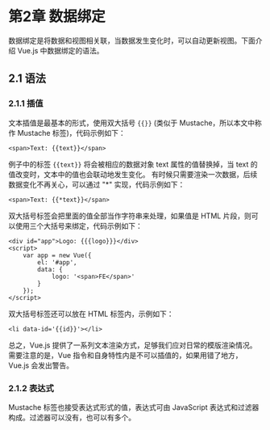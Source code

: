 # 第2章 数据绑定

数据绑定是将数据和视图相关联，当数据发生变化时，可以自动更新视图。下面介绍 Vue.js 中数据绑定的语法。

## 2.1 语法

### 2.1.1 插值

文本插值是最基本的形式，使用双大括号 `{{}}` (类似于 Mustache，所以本文中称作 Mustache 标签)，代码示例如下：

    <span>Text: {{text}}</span>

例子中的标签 `{{text}}` 将会被相应的数据对象 text 属性的值替换掉，当 text 的值改变时，文本中的值也会联动地发生变化。
<red>有时候只需要渲染一次数据，后续数据变化不再关心，可以通过 "*" 实现，代码示例如下：</red>

    <span>Text: {{*text}}</span>

<red>双大括号标签会把里面的值全部当作字符串来处理，如果值是 HTML 片段，则可以使用三个大括号来绑定</red>，代码示例如下：

    <div id="app">Logo: {{{logo}}}</div>
    <script>
        var app = new Vue({
            el: '#app',
            data: {
                logo: '<span>FE</span>'
            }
        });
    </script>

双大括号标签还可以放在 HTML 标签内，示例如下：

    <li data-id='{{id}}'></li>

总之，Vue.js 提供了一系列文本渲染方式，足够我们应对日常的模版渲染情况。需要注意的是，<red>Vue 指令和自身特性内是不可以插值的</red>，如果用错了地方，
Vue.js 会发出警告。

### 2.1.2 表达式

Mustache 标签也接受表达式形式的值，表达式可由 JavaScript 表达式和过滤器构成。过滤器可以没有，也可以有多个。